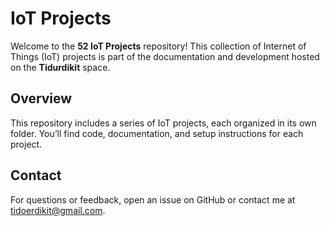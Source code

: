 # IoT Projects

Welcome to the **52 IoT Projects** repository! This collection of Internet of Things (IoT) projects is part of the documentation and development hosted on the **Tidurdikit** space.

## Overview

This repository includes a series of IoT projects, each organized in its own folder. You’ll find code, documentation, and setup instructions for each project.

## Contact
For questions or feedback, open an issue on GitHub or contact me at tidoerdikit@gmail.com.
